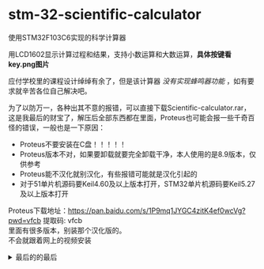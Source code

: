 # stm-32-scientific-calculator
使用STM32F103C6实现的科学计算器  

用LCD1602显示计算过程和结果，支持小数运算和大数运算，**具体按键看key.png图片**

应付学校里的课程设计绰绰有余了，但是该计算器 _没有实现蜂鸣器功能_ ，如有要求就辛苦各位自己解决吧。  

为了以防万一，各种出其不意的报错，可以直接下载Scientific-calculator.rar，这是我最后的财宝了，解压后全部东西都在里面，Proteus也可能会报一些千奇百怪的错误，一般也是一下原因：  

- Proteus不要安装在C盘！！！！！
- Proteus版本不对，如果要卸载就要完全卸载干净，本人使用的是8.9版本，仅供参考
- Proteus能不汉化就别汉化，有些报错可能就是汉化引起的
- 对于51单片机源码要Keil4.60及以上版本打开，STM32单片机源码要Keil5.27及以上版本打开

Proteus下载地址：https://pan.baidu.com/s/1P9mq1JYGC4zitK4ef0wcVg?pwd=vfcb 提取码: vfcb  
里面有很多版本，别装那个汉化版的。  
不会就跟着网上的视频安装

<details>
  <summary>最后的的最后</summary>
  
  如果程序还是有问题，没辙了，下载final，然后点个 :star: 吧求求了，花的是我的钱 :sob::sob::sob:
</details>



